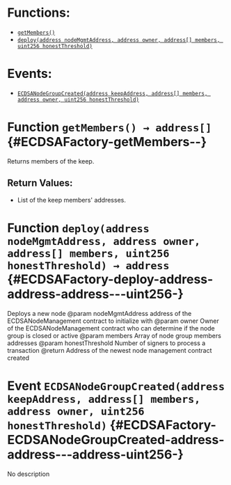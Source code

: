 



# Functions:
- [`getMembers()`](#ECDSAFactory-getMembers--)
- [`deploy(address nodeMgmtAddress, address owner, address[] members, uint256 honestThreshold)`](#ECDSAFactory-deploy-address-address-address---uint256-)

# Events:
- [`ECDSANodeGroupCreated(address keepAddress, address[] members, address owner, uint256 honestThreshold)`](#ECDSAFactory-ECDSANodeGroupCreated-address-address---address-uint256-)

# Function `getMembers() → address[]` {#ECDSAFactory-getMembers--}
Returns members of the keep.


## Return Values:
- List of the keep members' addresses.
# Function `deploy(address nodeMgmtAddress, address owner, address[] members, uint256 honestThreshold) → address` {#ECDSAFactory-deploy-address-address-address---uint256-}
Deploys a new node 
    @param nodeMgmtAddress address of the ECDSANodeManagement contract to initialize with
    @param owner Owner of the  ECDSANodeManagement contract who can determine if the node group is closed or active
    @param members Array of node group members addresses
    @param honestThreshold Number of signers to process a transaction 
    @return Address of the newest node management contract created



# Event `ECDSANodeGroupCreated(address keepAddress, address[] members, address owner, uint256 honestThreshold)` {#ECDSAFactory-ECDSANodeGroupCreated-address-address---address-uint256-}
No description

